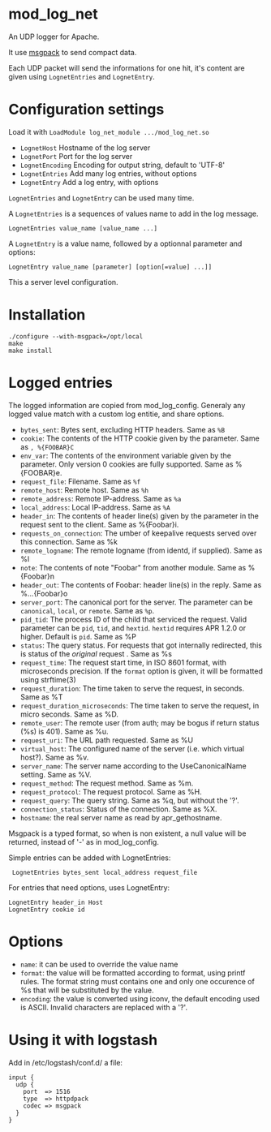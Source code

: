 mod_log_net
===========

An UDP logger for Apache.

It use [msgpack](http://msgpack.org) to send compact data.

Each UDP packet will send the informations for one hit, it's content are given using `LognetEntries` and `LognetEntry`.

# Configuration settings

Load it with `LoadModule log_net_module .../mod_log_net.so`

 * `LognetHost` Hostname of the log server
 * `LognetPort` Port for the log server
 * `LognetEncoding` Encoding for output string, default to 'UTF-8'
 * `LognetEntries` Add many log entries, without options
 * `LognetEntry` Add a log entry, with options

`LognetEntries` and `LognetEntry` can be used many time.

A `LognetEntries` is a sequences of values name to add in the log message.

    LognetEntries value_name [value_name ...]

A `LognetEntry` is a value name, followed by a optionnal parameter and options:

    LognetEntry value_name [parameter] [option[=value] ...]]

This a server level configuration.

# Installation

    ./configure --with-msgpack=/opt/local
    make
    make install
    
# Logged entries

The logged information are copied from mod_log_config. Generaly any logged value match with a custom log entitie, and share options.

 * `bytes_sent`: Bytes sent, excluding HTTP headers. Same as `%B`
 * `cookie`:  The contents of the HTTP cookie given by the parameter. Same as `, %{FOOBAR}C`
 * `env_var`: The contents of the environment variable given by the parameter. Only version 0 cookies are fully supported. Same as %{FOOBAR}e.
 * `request_file`: Filename. Same as `%f`
 * `remote_host`: Remote host. Same as `%h`
 * `remote_address`: Remote IP-address. Same as `%a`
 * `local_address`: Local IP-address. Same as `%A`
 * `header_in`: The contents of header line(s) given by the parameter in the request sent to the client. Same as %{Foobar}i.
 * `requests_on_connection`: The umber of keepalive requests served over this connection. Same as %k
 * `remote_logname`: The remote logname (from identd, if supplied). Same as %l
 * `note`:  The contents of note "Foobar" from another module. Same as %{Foobar}n
 * `header_out`:  The contents of Foobar: header line(s) in the reply. Same as %...{Foobar}o
 * `server_port`:  The canonical port for the server. The parameter can be `canonical`, `local`, or `remote`. Same as `%p`.
 * `pid_tid`: The process ID of the child that serviced the request. Valid parameter can be `pid`, `tid`, and `hextid`. `hextid` requires APR 1.2.0 or higher. Default is `pid`. Same as %P
 * `status`: The query status. For requests that got internally redirected, this is status of the *original* request . Same as %s
 * `request_time`: The request start time, in ISO 8601 format, with microseconds precision. If the `format` option is given, it will be formatted using strftime(3)
 * `request_duration`: The time taken to serve the request, in seconds. Same as %T
 * `request_duration_microseconds`:  The time taken to serve the request, in micro seconds. Same as %D.
 * `remote_user`: The remote user (from auth; may be bogus if return status (%s) is 401). Same as %u.
 * `request_uri`: The URL path requested. Same as %U
 * `virtual_host`: The configured name of the server (i.e. which virtual host?). Same as %v.
 * `server_name`: The server name according to the UseCanonicalName setting. Same as %V.
 * `request_method`: The request method. Same as %m.
 * `request_protocol`: The request protocol. Same as %H.
 * `request_query`: The query string. Same as %q, but without the '?'.
 * `connection_status`:  Status of the connection. Same as %X.
 * `hostname`:  the real server name as read by apr_gethostname.

Msgpack is a typed format, so when is non existent, a null value will be returned, instead of '-' as in mod_log_config.

Simple entries can be added with LognetEntries:

     LognetEntries bytes_sent local_address request_file

For entries that need options, uses LognetEntry:

    LognetEntry header_in Host
    LognetEntry cookie id

# Options

 * `name`: it can be used to override the value name
 * `format`: the value will be formatted according to format, using printf rules. The format string must contains one and only one occurence of %s that will be substituted by the value.
 * `encoding`: the value is converted using iconv, the default encoding used is ASCII. Invalid characters are replaced with a '?'.

# Using it with logstash

Add in /etc/logstash/conf.d/ a file:

    input {
      udp {
        port  => 1516
        type  => httpdpack
        codec => msgpack
      }
    }
    